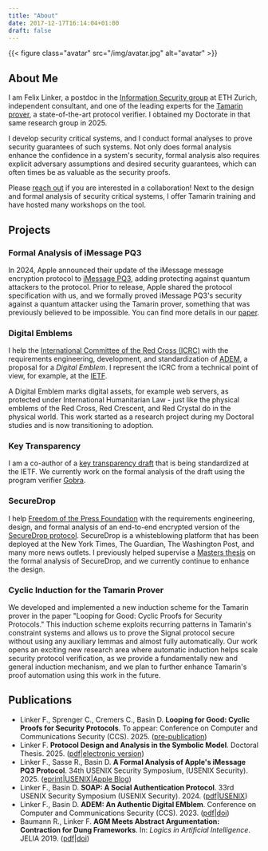 ```yaml
---
title: "About"
date: 2017-12-17T16:14:04+01:00
draft: false
---
```


{{< figure class="avatar" src="/img/avatar.jpg" alt="avatar" >}}

## About Me

I am Felix Linker, a postdoc in the [Information Security group](https://infsec.ethz.ch/) at ETH Zurich, independent consultant, and one of the leading experts for the [Tamarin prover](https://tamarin-prover.com/), a state-of-the-art protocol verifier.
I obtained my Doctorate in that same research group in 2025.

I develop security critical systems, and I conduct formal analyses to prove security guarantees of such systems.
Not only does formal analysis enhance the confidence in a system's security, formal analysis also requires explicit adversary assumptions and desired security guarantees, which can often times be as valuable as the security proofs.

Please [reach out](/contact) if you are interested in a collaboration!
Next to the design and formal analysis of security critical systems, I offer Tamarin training and have hosted many workshops on the tool.

## Projects

### Formal Analysis of iMessage PQ3

In 2024, Apple announced their update of the iMessage message encryption protocol to [iMessage PQ3](https://security.apple.com/blog/imessage-pq3/), adding protecting against quantum attackers to the protocol.
Prior to release, Apple shared the protocol specification with us, and we formally proved iMessage PQ3's security against a quantum attacker using the Tamarin prover, something that was previously believed to be impossible.
You can find more details in our [paper](https://eprint.iacr.org/2024/1395).

### Digital Emblems

I help the [International Committee of the Red Cross (ICRC)](https://www.icrc.org/en) with the requirements engineering, development, and standardization of [ADEM](https://cyber-trust.org/projects/internet-arch/adem/), a proposal for a *Digital Emblem*.
I represent the ICRC from a technical point of view, for example, at the [IETF](https://datatracker.ietf.org/wg/diem/about/).

A Digital Emblem marks digital assets, for example web servers, as protected under International Humanitarian Law - just like the physical emblems of the Red Cross, Red Crescent, and Red Crystal do in the physical world.
This work started as a research project during my Doctoral studies and is now transitioning to adoption.

### Key Transparency

I am a co-author of a [key transparency draft](https://datatracker.ietf.org/doc/draft-ietf-keytrans-protocol/) that is being standardized at the IETF.
We currently work on the formal analysis of the draft using the program verifier [Gobra](https://github.com/viperproject/gobra).

### SecureDrop

I help [Freedom of the Press Foundation](https://freedom.press/) with the requirements engineering, design, and formal analysis of an end-to-end encrypted version of the [SecureDrop protocol](https://github.com/freedomofpress/securedrop).
SecureDrop is a whisteblowing platform that has been deployed at the New York Times, The Guardian, The Washington Post, and many more news outlets.
I previously helped supervise a [Masters thesis](https://www.research-collection.ethz.ch/handle/20.500.11850/718325) on the formal analysis of SecureDrop, and we currently continue to enhance the design.

### Cyclic Induction for the Tamarin Prover

We developed and implemented a new induction scheme for the Tamarin prover in the paper "Looping for Good: Cyclic Proofs for Security Protocols."
This induction scheme exploits recurring patterns in Tamarin's constraint systems and allows us to prove the Signal protocol secure without using any auxiliary lemmas and almost fully automatically.
Our work opens an exciting new research area where automatic induction helps scale security protocol verification, as we provide a fundamentally new and general induction mechanism, and we plan to further enhance Tamarin's proof automation using this work in the future.

## Publications

* Linker F., Sprenger C., Cremers C., Basin D. **Looping for Good: Cyclic Proofs for Security Protocols**. To appear: Conference on Computer and Communications Security (CCS). 2025. ([pre-publication](https://doi.org/10.3929/ethz-c-000783356))
* Linker F. **Protocol Design and Analysis in the Symbolic Model**. Doctoral Thesis. 2025. ([pdf](/doc/phd_thesis.pdf)|[electronic version](https://doi.org/20.500.11850/784312))
* Linker F., Sasse R., Basin D. **A Formal Analysis of Apple's iMessage PQ3 Protocol**. 34th USENIX Security Symposium, (USENIX Security). 2025. ([eprint](https://eprint.iacr.org/2024/1395)|[USENIX](https://www.usenix.org/conference/usenixsecurity25/presentation/linker)|[Apple Blog](https://security.apple.com/blog/imessage-pq3/))
* Linker F., Basin D. **SOAP: A Social Authentication Protocol**. 33rd USENIX Security Symposium (USENIX Security). 2024. ([pdf](https://www.usenix.org/system/files/sec24summer-prepub-1083-linker.pdf)|[USENIX](https://www.usenix.org/conference/usenixsecurity24/presentation/linker))
* Linker F., Basin D. **ADEM: An Authentic Digital EMblem**. Conference on Computer and Communications Security (CCS). 2023. ([pdf](/doc/adem.pdf)|[doi](https://doi.org/10.1145/3576915.3616578))
* Baumann R., Linker F. **AGM Meets Abstract Argumentation: Contraction for Dung Frameworks**. In: *Logics in Artificial Intelligence*. JELIA 2019. ([pdf](https://www.researchgate.net/profile/Ringo-Baumann/publication/332211310_AGM_Meets_Abstract_Argumentation_Contraction_for_Dung_Frameworks/links/5ca658184585157bd322dbfd/AGM-Meets-Abstract-Argumentation-Contraction-for-Dung-Frameworks.pdf)|[doi](https://doi.org/10.1007/978-3-030-19570-0_3))
